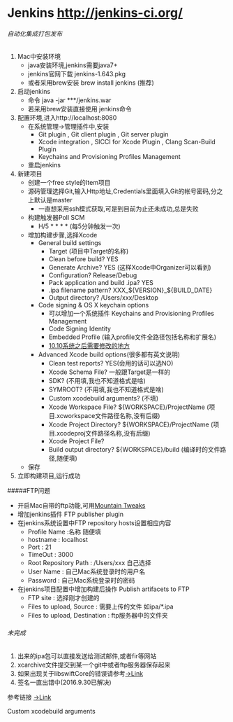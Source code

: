 # Jenkins <http://jenkins-ci.org/>
###### 自动化集成打包发布

1. Mac中安装环境
    * java安装环境,jenkins需要java7+
    * jenkins官网下载 jenkins-1.643.pkg
    * 或者采用brew安装 brew install jenkins (推荐)
2. 启动jenkins
    * 命令 java -jar ***/jenkins.war
    * 若采用brew安装直接使用 jenkins命令
3. 配置环境,进入http://localhost:8080
	* 在系统管理->管理插件中,安装
        - Git plugin , Git client plugin , Git server plugin
        - Xcode integration , SICCI for Xcode Plugin , Clang Scan-Build Plugin
        - Keychains and Provisioning Profiles Management
    * 重启jenkins
4. 新建项目
    * 创建一个free style的Item项目
    * 源码管理选择Git,输入Http地址,Credentials里面填入Git的帐号密码,分之上默认是master
        - 一直想采用ssh模式获取,可是到目前为止还未成功,总是失败
    * 构建触发器Poll SCM
        - H/5 \* * * * (每5分钟触发一次)
    * 增加构建步骤,选择Xcode
        - General build settings
            + Target (项目中Target的名称)
            + Clean before build?  YES 
            + Generate Archive?    YES (这样Xcode中Organizer可以看到)
            + Configuration?       Release/Debug
            + Pack application and build .ipa?   YES
            + .ipa filename pattern?    XXX_${VERSION}_${BUILD_DATE}
            + Output directory? /Users/xxx/Desktop
        - Code signing & OS X keychain options
            + 可以增加一个系统插件 Keychains and Provisioning Profiles Management
            + Code Signing Identity
            + Embedded Profile (输入profile文件全路径包括名称和扩展名)
            + [10.10系统之后需要修改的地方](http://stackoverflow.com/questions/32504355/error-itms-90339-this-bundle-is-invalid-the-info-plist-contains-an-invalid-ke/32762413#32762413)
        - Advanced Xcode build options(很多都有英文说明)
            + Clean test reports? YES(会用的话可以选NO)
            + Xcode Schema File?  一般跟Target是一样的
            + SDK? (不用填,我也不知道格式是啥)
            + SYMROOT? (不用填,我也不知道格式是啥)
            + Custom xcodebuild arguments? (不填)
            + Xcode Workspace File? ${WORKSPACE}/ProjectName (项目.xcworkspace文件路径名称,没有后缀)
            + Xcode Project Directory? ${WORKSPACE}/ProjectName (项目.xcodeproj文件路径名称,没有后缀)
            + Xcode Project File?
            + Build output directory? ${WORKSPACE}/build (编译时的文件路径,随便填)
   	* 保存
5. 立即构建项目,运行成功


#####FTP问题
* 开启Mac自带的ftp功能,可用[Mountain Tweaks](http://tweaksapp.com/download_mountain.html)
* 增加jenkins插件 FTP publisher plugin
* 在jenkins系统设置中FTP repository hosts设置相应内容
    - Profile Name :名称 随便填
    - hostname : localhost
    - Port : 21
    - TimeOut : 3000
    - Root Repository Path : /Users/xxx 自己选择
    - User Name : 自己Mac系统登录时的用户名
    - Password : 自己Mac系统登录时的密码
* 在jenkins项目配置中增加构建后操作 Publish artifacets to FTP
    - FTP site : 选择刚才创建的
    - Files to upload, Source : 需要上传的文件 如ipa/*.ipa
    - Files to upload, Destination : ftp服务器中的文件夹


###### 未完成

1. 出来的ipa包可以直接发送给测试邮件,或者fir等网站
2. xcarchive文件提交到某一个git中或者ftp服务器保存起来
3. 如果出现关于libswiftCore的错误请参考[->Link](http://stackoverflow.com/questions/25297638/how-do-i-codesign-a-swift-app-via-the-commandline)
4. 签名一直出错中(2016.9.30已解决)


参考链接 [->Link](http://www.cocoachina.com/ios/20160804/17281.html)



Custom xcodebuild arguments 

 